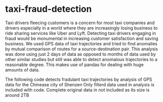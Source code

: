 # taxi-fraud-detection

Taxi drivers fleecing customers is a concern for most taxi companies and drivers especially in a world where they are increasingly losing business to ride sharing services like Uber and Lyft. Detecting taxi drivers engaging in fraud would be monumental in increasing customer satisfaction and saving business. We used GPS data of taxi trajectories and tried to find anomalies by mutual comparison of routes for a source-destination pair. This analysis was done using just 2 days of data as opposed to months of data used by other similar studies but still was able to detect anomalous trajectories to a reasonable degree. This makes use of pandas for dealing with huge amounts of data.

The following code detects fradulant taxi trajectories by analysis of GPS data for the Chinease city of Shenzen
Only filterd data used in analysis is included with code. Complete original data in not included as its size is around 2TB 


